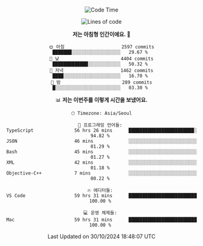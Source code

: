 <div align="center">

<br />

 <!--START_SECTION:waka-->
![Code Time](http://img.shields.io/badge/Code%20Time-3%2C488%20hrs%2038%20mins-blue)

![Lines of code](https://img.shields.io/badge/%EC%A0%80%EB%8A%94%20%EC%97%AC%ED%83%9C%EA%B9%8C%EC%A7%80%20-4.5%20million%20%EC%A4%84%EC%9D%98%20%EC%BD%94%EB%93%9C%EB%A5%BC%20%EC%9E%91%EC%84%B1%ED%96%88%EC%96%B4%EC%9A%94.-blue)

**저는 아침형 인간이에요. 🐤** 

```text
🌞 아침                     2597 commits        ███████░░░░░░░░░░░░░░░░░░   29.67 % 
🌆 낮　                     4404 commits        █████████████░░░░░░░░░░░░   50.32 % 
🌃 저녁                     1462 commits        ████░░░░░░░░░░░░░░░░░░░░░   16.70 % 
🌙 밤　                     289 commits         █░░░░░░░░░░░░░░░░░░░░░░░░   03.30 % 
```


📊 **저는 이번주를 이렇게 시간을 보냈어요.** 

```text
🕑︎ Timezone: Asia/Seoul

💬 프로그래밍 언어들: 
TypeScript               56 hrs 26 mins      ████████████████████████░   94.82 % 
JSON                     46 mins             ░░░░░░░░░░░░░░░░░░░░░░░░░   01.29 % 
Bash                     45 mins             ░░░░░░░░░░░░░░░░░░░░░░░░░   01.27 % 
XML                      42 mins             ░░░░░░░░░░░░░░░░░░░░░░░░░   01.18 % 
Objective-C++            7 mins              ░░░░░░░░░░░░░░░░░░░░░░░░░   00.22 % 

🔥 에디터들: 
VS Code                  59 hrs 31 mins      █████████████████████████   100.00 % 

💻 운영 체제들: 
Mac                      59 hrs 31 mins      █████████████████████████   100.00 % 
```


 Last Updated on 30/10/2024 18:48:07 UTC
<!--END_SECTION:waka-->

</div>
